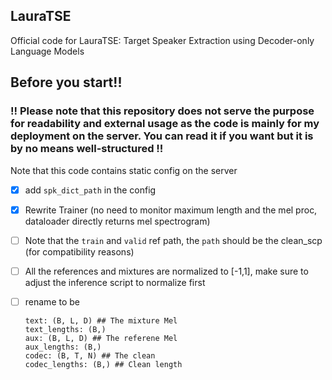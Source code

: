 ## LauraTSE

Official code for LauraTSE: Target Speaker Extraction using Decoder-only Language Models

## Before you start!!

### !! Please note that this repository does not serve the purpose for readability and external usage as the code is mainly for my deployment on the server. You can read it if you want but it is by no means well-structured !!


Note that this code contains static config on the server

- [x] add `spk_dict_path` in the config
- [x] Rewrite Trainer (no need to monitor maximum length and the mel proc, dataloader directly returns mel spectrogram)
- [ ] Note that the `train` and `valid` ref path, the `path` should be the clean_scp (for compatibility reasons)
- [ ] All the references and mixtures are normalized to [-1,1], make sure to adjust the inference script to normalize first

- [ ] rename to be
    ```t
    text: (B, L, D) ## The mixture Mel
    text_lengths: (B,)
    aux: (B, L, D) ## The referene Mel
    aux_lengths: (B,)
    codec: (B, T, N) ## The clean
    codec_lengths: (B,) ## Clean length
    ```